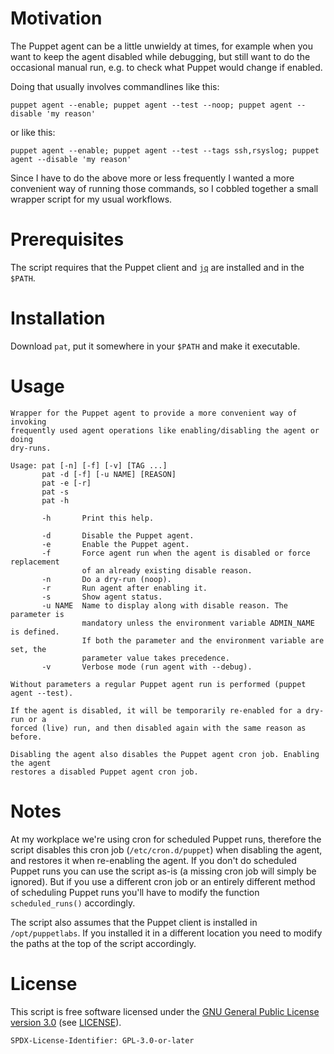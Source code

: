 Motivation
==========

The Puppet agent can be a little unwieldy at times, for example when you want to
keep the agent disabled while debugging, but still want to do the occasional
manual run, e.g. to check what Puppet would change if enabled.

Doing that usually involves commandlines like this:

    puppet agent --enable; puppet agent --test --noop; puppet agent --disable 'my reason'

or like this:

    puppet agent --enable; puppet agent --test --tags ssh,rsyslog; puppet agent --disable 'my reason'

Since I have to do the above more or less frequently I wanted a more convenient
way of running those commands, so I cobbled together a small wrapper script for
my usual workflows.

Prerequisites
=============

The script requires that the Puppet client and [`jq`][1] are installed and in
the `$PATH`.

Installation
============

Download `pat`, put it somewhere in your `$PATH` and make it executable.

Usage
=====

    Wrapper for the Puppet agent to provide a more convenient way of invoking
    frequently used agent operations like enabling/disabling the agent or doing
    dry-runs.

    Usage: pat [-n] [-f] [-v] [TAG ...]
           pat -d [-f] [-u NAME] [REASON]
           pat -e [-r]
           pat -s
           pat -h

           -h       Print this help.

           -d       Disable the Puppet agent.
           -e       Enable the Puppet agent.
           -f       Force agent run when the agent is disabled or force replacement
                    of an already existing disable reason.
           -n       Do a dry-run (noop).
           -r       Run agent after enabling it.
           -s       Show agent status.
           -u NAME  Name to display along with disable reason. The parameter is
                    mandatory unless the environment variable ADMIN_NAME is defined.
                    If both the parameter and the environment variable are set, the
                    parameter value takes precedence.
           -v       Verbose mode (run agent with --debug).

    Without parameters a regular Puppet agent run is performed (puppet agent --test).

    If the agent is disabled, it will be temporarily re-enabled for a dry-run or a
    forced (live) run, and then disabled again with the same reason as before.

    Disabling the agent also disables the Puppet agent cron job. Enabling the agent
    restores a disabled Puppet agent cron job.

Notes
=====

At my workplace we're using cron for scheduled Puppet runs, therefore the script
disables this cron job (`/etc/cron.d/puppet`) when disabling the agent, and
restores it when re-enabling the agent. If you don't do scheduled Puppet runs
you can use the script as-is (a missing cron job will simply be ignored). But if
you use a different cron job or an entirely different method of scheduling
Puppet runs you'll have to modify the function `scheduled_runs()` accordingly.

The script also assumes that the Puppet client is installed in
`/opt/puppetlabs`. If you installed it in a different location you need to
modify the paths at the top of the script accordingly.

License
=======

This script is free software licensed under the [GNU General Public License
version 3.0][2] (see [LICENSE][3]).

`SPDX-License-Identifier: GPL-3.0-or-later`

[1]: https://stedolan.github.io/jq/
[2]: https://www.gnu.org/licenses/gpl-3.0.en.html
[3]: /LICENSE
